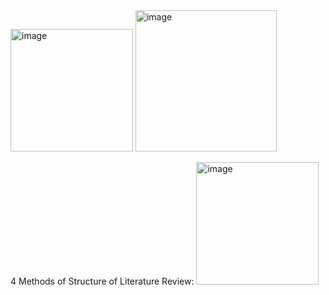 
<img width="196" alt="image" src="https://github.com/user-attachments/assets/d1dab462-65c7-400f-9778-b54e7f418717">

<img width="226" alt="image" src="https://github.com/user-attachments/assets/17eda953-f072-459c-8bac-5b3dd3471c6a">


4 Methods of Structure of Literature Review:
<img width="196" alt="image" src="https://github.com/user-attachments/assets/554562be-00aa-4582-8c01-b7ac1dfbdc5e">




